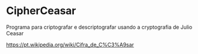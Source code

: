 # CipherCeasar

Programa para criptografar e descriptografar usando a cryptografia de Julio Ceasar

https://pt.wikipedia.org/wiki/Cifra_de_C%C3%A9sar
